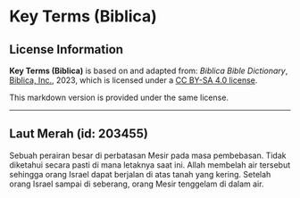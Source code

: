 # Key Terms (Biblica)

## License Information

**Key Terms (Biblica)** is based on and adapted from: _Biblica Bible Dictionary_, [Biblica, Inc.](https://www.biblica.com/), 2023, which is licensed under a [CC BY-SA 4.0 license](https://creativecommons.org/licenses/by-sa/4.0/legalcode.en).

This markdown version is provided under the same license.



--------------------------------

## Laut Merah (id: 203455)

Sebuah perairan besar di perbatasan Mesir pada masa pembebasan. Tidak diketahui secara pasti di mana letaknya saat ini. Allah membelah air tersebut sehingga orang Israel dapat berjalan di atas tanah yang kering. Setelah orang Israel sampai di seberang, orang Mesir tenggelam di dalam air.


